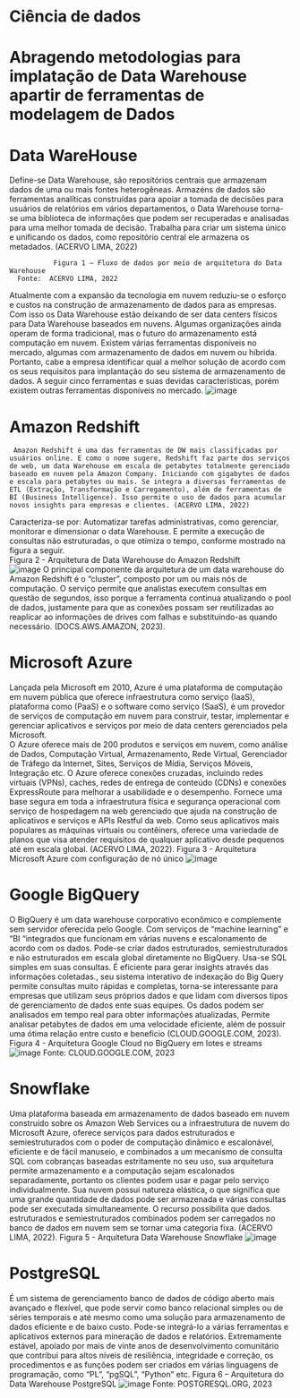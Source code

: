 # Ciência de dados
# Abragendo metodologias para implatação de Data Warehouse apartir de ferramentas de modelagem de Dados
# Data WareHouse

 Define-se Data Warehouse, são repositórios centrais que armazenam dados de uma ou mais fontes heterogêneas. Armazéns de dados são ferramentas analíticas construídas para apoiar a tomada de decisões para usuários de relatórios em vários departamentos, o Data Warehouse torna-se uma biblioteca de informações que podem ser recuperadas e analisadas para uma melhor tomada de decisão. Trabalha para criar um sistema único e unificando os dados, como repositório central ele armazena os metadados. (ACERVO LIMA, 2022)
              
               Figura 1 – Fluxo de dados por meio de arquitetura do Data Warehouse 
      Fonte:  ACERVO LIMA, 2022
Atualmente com a expansão da tecnologia em nuvem reduziu-se o esforço e custos na construção de armazenamento de dados para as empresas. Com isso os Data Warehouse estão                                                                                                                                    deixando de ser data centers físicos para Data Warehouse baseados em nuvens. Algumas organizações ainda operam de forma tradicional, mas o futuro do armazenamento está computação em nuvem.
    Existem várias ferramentas disponíveis no mercado, algumas com armazenamento de dados em nuvem ou híbrida. Portanto, cabe a empresa identificar qual a melhor solução de acordo com os seus requisitos para implantação do seu sistema de armazenamento de dados. A seguir cinco ferramentas e suas devidas características, porém existem outras ferramentas disponíveis no mercado.
![image](https://github.com/vivianesilper/cienciadedados/assets/100166764/dd539bd5-093e-40b1-bb70-518edc5de880)

# Amazon Redshift
     Amazon Redshift é uma das ferramentas de DW mais classificadas por usuários online. E como o nome sugere, Redshift faz parte dos serviços de web, um data Warehouse em escala de petabytes totalmente gerenciado baseado em nuvem pela Amazon Company. Iniciando com gigabytes de dados e escala para petabytes ou mais. Se integra a diversas ferramentas de ETL (Extração, Transformação e Carregamento), além de ferramentas de BI (Business Intelligence). Isso permite o uso de dados para acumular novos insights para empresas e clientes. (ACERVO LIMA, 2022)
Caracteriza-se por: Automatizar tarefas administrativas, como gerenciar, monitorar e dimensionar o data Warehouse. E permite a execução de consultas não estruturadas, o que otimiza o tempo, conforme mostrado na figura a seguir.                                                                                                                               
Figura 2 - Arquitetura de Data Warehouse do Amazon Redshift     
![image](https://github.com/vivianesilper/cienciadedados/assets/100166764/4117bc90-0189-4490-b769-60ebc8c41a94)
O principal componente da arquitetura de um data warehouse do Amazon Redshift é o “cluster”, composto por um ou mais nós de computação. O serviço permite que analistas executem consultas em questão de segundos, isso porque a ferramenta continua atualizando o pool de dados, justamente para que as conexões possam ser reutilizadas ao reaplicar ao informações de drives com falhas e substituindo-as quando necessário. (DOCS.AWS.AMAZON, 2023).
# Microsoft Azure
Lançada pela Microsoft em 2010, Azure é uma plataforma de computação em nuvem pública que oferece infraestrutura como serviço (IaaS), plataforma como (PaaS) e o software como serviço (SaaS), é um provedor de serviços de computação em nuvem para construir, testar, implementar e gerenciar aplicativos e serviços por meio de data centers gerenciados pela Microsoft.                                                                                                                                      
O Azure oferece mais de 200 produtos e serviços em nuvem, como análise de Dados, Computação Virtual, Armazenamento, Rede Virtual, Gerenciador de Tráfego da Internet, Sites, Serviços de Mídia, Serviços Móveis, Integração etc. O Azure oferece conexões cruzadas, incluindo redes virtuais (VPNs), caches, redes de entrega de conteúdo (CDNs) e conexões ExpressRoute para melhorar a usabilidade e o desempenho. Fornece uma base segura em toda a infraestrutura física e segurança operacional com serviço de hospedagem na web gerenciado que ajuda na construção de aplicativos e serviços e APIs Restful da web. 
Como seus aplicativos mais populares as máquinas virtuais ou contêiners, oferece uma variedade de planos que visa atender requisitos de qualquer aplicativo desde pequenos até em escala global. (ACERVO LIMA, 2022).
Figura 3 - Arquitetura Microsoft Azure com configuração de nó único
![image](https://github.com/vivianesilper/cienciadedados/assets/100166764/e59d4f00-3af0-4815-b737-ac7deb16cb3d)

# Google BigQuery
O BigQuery é um data warehouse corporativo econômico e complemente sem servidor oferecida pelo Google. Com serviços de “machine learning” e “BI “integrados que funcionam em várias nuvens e escalonamento de acordo com os dados. Pode-se criar dados estruturados, semiestruturados e não estruturados em escala global diretamente no BigQuery. Usa-se SQL simples em suas consultas. É eficiente para gerar insights através das informações coletadas., seu sistema interativo de indexação do Big Query permite consultas muito rápidas e completas, torna-se interessante para empresas que utilizam seus próprios dados e que lidam com diversos tipos de gerenciamento de dados ente suas equipes. Os dados podem ser analisados em tempo real para obter informações atualizadas,
Permite analisar petabytes de dados em uma velocidade eficiente, além de possuir uma ótima relação entre custo e benefício (CLOUD.GOOGLE.COM, 2023).
 Figura 4 - Arquitetura Google Cloud no BigQuery em lotes e streams
 ![image](https://github.com/vivianesilper/cienciadedados/assets/100166764/83fcca13-494e-4f01-9800-e26f999cc5c4)
Fonte: CLOUD.GOOGLE.COM, 2023

# Snowflake
Uma plataforma baseada em armazenamento de dados baseado em nuvem construído sobre os Amazon Web Services ou a infraestrutura de nuvem do Microsoft Azure, oferece
serviços para dados estruturados e semiestruturados com o poder de computação dinâmico e escalonável, eficiente e de fácil manuseio, e combinados a um mecanismo de consulta SQL com cobranças baseadas estritamente no seu uso, sua arquitetura permite armazenamento e a computação sejam escalonados separadamente, portanto os clientes podem usar e pagar pelo serviço individualmente.
Sua nuvem possui natureza elástica, o que significa que uma grande quantidade de dados pode ser armazenada e várias consultas pode ser executada simultaneamente. O recurso possibilita que dados estruturados e semiestruturados combinados podem ser carregados no banco de dados em nuvem sem se tornar uma categoria fixa. (ACERVO LIMA, 2022).
  Figura 5 - Arquitetura Data Warehouse Snowflake
![image](https://github.com/vivianesilper/cienciadedados/assets/100166764/764176a3-a277-424d-b1d1-e33dc076b102)
 
 # PostgreSQL
É um sistema de gerenciamento banco de dados de código aberto mais avançado e flexível, que pode servir como banco relacional simples ou de séries temporais e até mesmo como uma solução para armazenamento de dados eficiente e de baixo custo. Pode-se integrá-lo a várias ferramentas e aplicativos externos para mineração de dados e relatórios. Extremamente estável, apoiado por mais de vinte anos de desenvolvimento comunitário que contribui para altos níveis de resiliência, integridade e correção, os procedimentos e as funções podem ser criados em várias linguagens de programação, como “PL”, “pgSQL”, “Python” etc.
Figura 6 – Arquitetura do Data Warehouse PostgreSQL
![image](https://github.com/vivianesilper/cienciadedados/assets/100166764/0b2c3ab2-43be-4047-a50d-dcdfdd4518f6)
Fonte: POSTGRESQL.ORG, 2023


